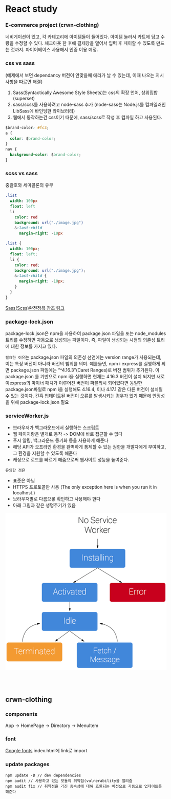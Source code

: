# React study

### E-commerce project (crwn-clothing)

네비게이션이 있고, 각 카테고리에 아이템들이 들어있다. 아이템 눌러서 카트에 담고 수량을 수정할 수 있다. 체크아웃 한 후에 결제창을 열어서 입력 후 페이할 수 있도록 만드는 것까지. 파이어베이스 사용해서 인증 이용 예정.

### css vs sass

(예제에서 보면 dependancy 버전이 안맞을때 에러가 날 수 있는데, 이때 나오는 지시사항을 따르면 해결)

1. Sass(Syntactically Awesome Style Sheets)는 css의 확장 언어, 상위집합(superset)
2. sass/scss를 사용하려고 node-sass 추가 (node-sass는 Node.js를 컴파일러인 LibSass에 바인딩한 라이브러리)
3. 웹에서 동작하는건 css이기 때문에, sass/scss로 작성 후 컴파일 하고 사용된다.

```css
$brand-color: #fc3;
a {
  color: $brand-color;
}
nav {
  background-color: $brand-color;
}
```

### scss vs sass

중괄호와 세미콜론의 유무

```sass
.list
  width: 100px
  float: left
  li
    color: red
    background: url("./image.jpg")
    &:last-child
      margin-right: -10px
```

```scss
.list {
  width: 100px;
  float: left;
  li {
    color: red;
    background: url("./image.jpg");
    &:last-child {
      margin-right: -10px;
    }
  }
}
```

[Sass(Scss)완전정복 참조 링크](https://heropy.blog/2018/01/31/sass/)

### package-lock.json

package-lock.json은 npm을 사용하여 package.json 파일을 또는 node_modules 트리를 수정하면 자동으로 생성되는 파일이다. 즉, 파일이 생성되는 시점의 의존성 트리에 대한 정보를 가지고 있다.

`필요한 이유`는 package.json 파일의 의존성 선언에는 version range가 사용되는데, 이는 특정 버전이 아니라 버전의 범위를 의미. 예를들면, npm i express를 실행하게 되면 package.json 파일에는 “^4.16.3”(Caret Ranges)로 버전 범위가 추가된다. 이 package.json 를 기반으로 npm i을 실행하면 현재는 4.16.3 버전이 설치 되지만 새로이express의 마이너 패치가 이루어진 버전이 퍼블리시 되어있다면 동일한 package.json파일로 npm i을 실행해도 4.16.4, 이나 4.17.1 같은 다른 버전이 설치될 수 있는 것이다. 간혹 업데이트된 버전이 오류를 발생시키는 경우가 있기 때문에 안정성을 위해 package-lock.json 필요

### serviceWorker.js

- 브라우저가 백그라운드에서 실행하는 스크립트
- 웹 페이지랑은 별개로 동작 -> DOM에 바로 접근할 수 없다
- 푸시 알림, 백그라운드 동기화 등을 사용하게 해준다
- 해당 API가 오프라인 환경을 완벽하게 통제할 수 있는 권한을 개발자에게 부여하고, 그 환경을 지원할 수 있도록 해준다
- 캐싱으로 로드를 빠르게 해줌으로써 웹사이트 성능을 높여준다.

`유의할 점은`

- 표준은 아님
- HTTPS 프로토콜만 사용 (The only exception here is when you run it in localhost.)
- 브라우저별로 다름으롷 확인하고 사용해야 한다
- 아래 그림과 같은 생명주기가 있음

![Life cycle](service.png)

<br/><br/>

## crwn-clothing

### components

App -> HomePage -> Directory -> MenuItem

### font

[Google fonts](https://fonts.google.com/)
index.html에 link로 import

### update packages

```
npm update -D // dev dependencies
npm audit // 사용하고 있는 모듈의 취약점(vulnerability을 알려줌
npm audit fix // 취약점을 가진 종속성에 대해 호환되는 버전으로 자동으로 업데이트를 해준다
```
